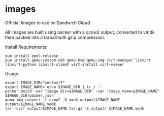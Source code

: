 # images
Official Images to use on Sandwich Cloud

All images are built using packer with a qcow2 output, converted to vmdk then
packed into a tarball with gzip compression.

Install Requirements:

```
yum install epel-release
yum install qemu-system-x86 qemu-kvm qemu-img virt-manager libvirt libvirt-python libvirt-client virt-install virt-viewer
```

Usage:

```
export IMAGE_DIR="centos/7"
export IMAGE_NAME=`echo $IMAGE_DIR | tr / -`
packer build -var "image_dir=$IMAGE_DIR" -var "image_name=$IMAGE_NAME" $IMAGE_DIR/packer.json
qemu-img convert -f qcow2 -O vmdk output/$IMAGE_NAME output/$IMAGE_NAME.vmdk
tar -cvzf output/$IMAGE_NAME.tar.gz -C output/ $IMAGE_NAME.vmdk
```
